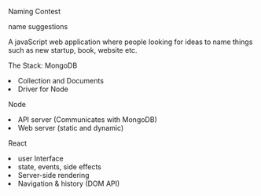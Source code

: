 Naming Contest

name suggestions

A javaScript web application where people looking for ideas to name things such as new startup, book, website etc.

The Stack: 
MongoDB
<li>Collection and Documents </li>
<li>Driver for Node</li>

Node
<li>API server (Communicates with MongoDB)</li>
<li>Web server (static and dynamic)</li>

React
<li>user Interface </li>
<li>state, events, side effects</li>
<li>Server-side rendering</li>
<li>Navigation & history (DOM API) </li>